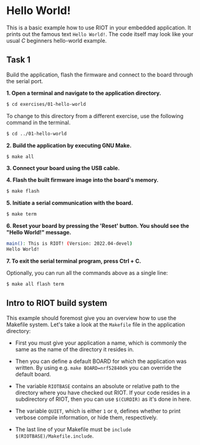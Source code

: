 # Hello World!

This is a basic example how to use RIOT in your embedded application.
It prints out the famous text `Hello World!`.
The code itself may look like your usual *C* beginners hello-world example.

## Task 1
Build the application, flash the firmware and connect to the board through the serial port.

**1. Open a terminal and navigate to the application directory.**

```sh
$ cd exercises/01-hello-world
```

To change to this directory from a different exercise, use the following command in the terminal.

```sh
$ cd ../01-hello-world
```

**2. Build the application by executing GNU Make.**
```sh
$ make all
```

**3. Connect your board using the USB cable.**

**4. Flash the built firmware image into the board's memory.**
```sh
$ make flash
```
**5. Initiate a serial communication with the board.**
```sh
$ make term
```

**6. Reset your board by pressing the 'Reset' button. You should see the "Hello World!" message.**

```sh
main(): This is RIOT! (Version: 2022.04-devel)
Hello World!
```

**7. To exit the serial terminal program, press Ctrl + C.**

Optionally, you can run all the commands above as a single line:
```sh
$ make all flash term
```

## Intro to RIOT build system
This example should foremost give you an overview how to use the Makefile system.
Let's take a look at the `Makefile` file in the application directory:

* First you must give your application a name, which is commonly the same as the name of the directory it resides in.

* Then you can define a default BOARD for which the application was written.
  By using e.g. `make BOARD=nrf52840dk` you can override the default board.

* The variable `RIOTBASE` contains an absolute or relative path to the directory where you have checked out RIOT.
  If your code resides in a subdirectory of RIOT, then you can use `$(CURDIR)` as it's done in here.

* The variable `QUIET`, which is either `1` or `0`, defines whether to print verbose compile information, or hide them, respectively.

* The last line of your Makefile must be `include $(RIOTBASE)/Makefile.include`.
